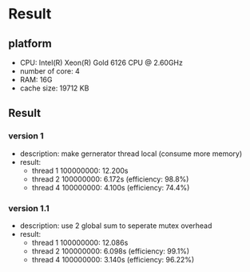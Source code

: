 Result 
===

## platform
- CPU: Intel(R) Xeon(R) Gold 6126 CPU @ 2.60GHz
- number of core: 4
- RAM: 16G
- cache size: 19712 KB

## Result
### version 1
- description: make gernerator thread local (consume more memory)
- result:
    - thread 1 100000000: 12.200s
    - thread 2 100000000:  6.172s (efficiency: 98.8%)
    - thread 4 100000000:  4.100s (efficiency: 74.4%)

### version 1.1
- description: use 2 global sum to seperate mutex overhead
- result:
    - thread 1 100000000: 12.086s
    - thread 2 100000000:  6.098s (efficiency: 99.1%)
    - thread 4 100000000:  3.140s (efficiency: 96.22%)
